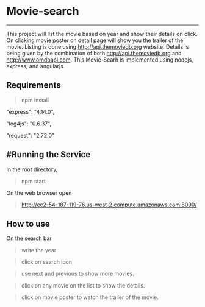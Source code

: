 # Movie-search
---------------
This project will list the movie based on year and show their details on click.
On clicking movie poster on detail page will show you the trailer of the movie.
Listing is done using http://api.themoviedb.org website.
Details is being given by the combination of both http://api.themoviedb.org and http://www.omdbapi.com.
This Movie-Searh is implemented using nodejs, express, and angularjs.

Requirements
---------------

>npm install

"express": "4.14.0",

"log4js": "0.6.37",

"request": "2.72.0"


#Running the Service
------------------

In the root directory,
> npm start

On the web browser open

> http://ec2-54-187-119-76.us-west-2.compute.amazonaws.com:8090/ 


How to use
-----------------

On the search bar
> write the year 

> click on search icon

> use next and previous to show more movies.

> click on any movie on the list to show the details.

> click on movie poster to watch the trailer of the movie.
